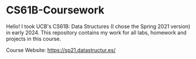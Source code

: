 # CS61B-Coursework
Hello! I took UCB's CS61B: Data Structures (I chose the Spring 2021 version) in early 2024. This repository contains my work for all labs, homework and projects in this course.

Course Website: https://sp21.datastructur.es/
